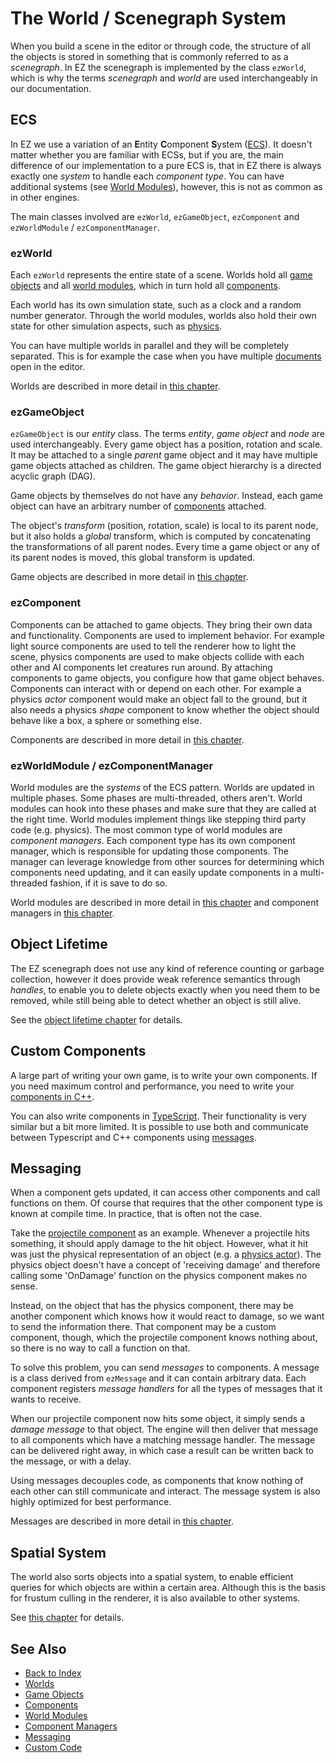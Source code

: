 # The World / Scenegraph System

When you build a scene in the editor or through code, the structure of all the objects is stored in something that is commonly referred to as a *scenegraph*. In EZ the scenegraph is implemented by the class `ezWorld`, which is why the terms *scenegraph* and *world* are used interchangeably in our documentation.

## ECS

In EZ we use a variation of an **E**ntity **C**omponent **S**ystem ([ECS](https://en.wikipedia.org/wiki/Entity_component_system)). It doesn't matter whether you are familiar with ECSs, but if you are, the main difference of our implementation to a pure ECS is, that in EZ there is always exactly one *system* to handle each *component type*. You can have additional systems (see [World Modules](world-modules.md)), however, this is not as common as in other engines.

The main classes involved are `ezWorld`, `ezGameObject`, `ezComponent` and `ezWorldModule` / `ezComponentManager`.

### ezWorld

Each `ezWorld` represents the entire state of a scene. Worlds hold all [game objects](game-objects.md) and all [world modules](world-modules.md), which in turn hold all [components](components.md).

Each world has its own simulation state, such as a clock and a random number generator. Through the world modules, worlds also hold their own state for other simulation aspects, such as [physics](../../physics/physx-overview.md).

You can have multiple worlds in parallel and they will be completely separated. This is for example the case when you have multiple [documents](../../editor/editor-documents.md) open in the editor.

Worlds are described in more detail in [this chapter](worlds.md).

### ezGameObject

`ezGameObject` is our *entity* class. The terms *entity*, *game object* and *node* are used interchangeably. Every game object has a position, rotation and scale. It may be attached to a single *parent* game object and it may have multiple game objects attached as children. The game object hierarchy is a directed acyclic graph (DAG).

Game objects by themselves do not have any *behavior*. Instead, each game object can have an arbitrary number of [components](components.md) attached.

The object's *transform* (position, rotation, scale) is local to its parent node, but it also holds a *global* transform, which is computed by concatenating the transformations of all parent nodes. Every time a game object or any of its parent nodes is moved, this global transform is updated.

Game objects are described in more detail in [this chapter](game-objects.md).

### ezComponent

Components can be attached to game objects. They bring their own data and functionality. Components are used to implement behavior. For example light source components are used to tell the renderer how to light the scene, physics components are used to make objects collide with each other and AI components let creatures run around. By attaching components to game objects, you configure how that game object behaves. Components can interact with or depend on each other. For example a physics *actor* component would make an object fall to the ground, but it also needs a physics *shape* component to know whether the object should behave like a box, a sphere or something else.

Components are described in more detail in [this chapter](components.md).

### ezWorldModule / ezComponentManager

World modules are the *systems* of the ECS pattern. Worlds are updated in multiple phases. Some phases are multi-threaded, others aren't. World modules can hook into these phases and make sure that they are called at the right time. World modules implement things like stepping third party code (e.g. physics). The most common type of world modules are *component managers*. Each component type has its own component manager, which is responsible for updating those components. The manager can leverage knowledge from other sources for determining which components need updating, and it can easily update components in a multi-threaded fashion, if it is save to do so.

World modules are described in more detail in [this chapter](world-modules.md) and component managers in [this chapter](component-managers.md).

## Object Lifetime

The EZ scenegraph does not use any kind of reference counting or garbage collection, however it does provide weak reference semantics through *handles*, to enable you to delete objects exactly when you need them to be removed, while still being able to detect whether an object is still alive.

See the [object lifetime chapter](object-lifetime.md) for details.

## Custom Components

A large part of writing your own game, is to write your own components. If you need maximum control and performance, you need to write your [components in C++](../../custom-code/cpp/custom-cpp-component.md).

You can also write components in [TypeScript](../../custom-code/typescript/typescript-overview.md). Their functionality is very similar but a bit more limited. It is possible to use both and communicate between Typescript and C++ components using [messages](world-messaging.md).

## Messaging

When a component gets updated, it can access other components and call functions on them. Of course that requires that the other component type is known at compile time. In practice, that is often not the case.

Take the [projectile component](../../gameplay/projectile-component.md) as an example. Whenever a projectile hits something, it should apply damage to the hit object. However, what it hit was just the physical representation of an object (e.g. a [physics actor](../../physics/actors/physx-actors.md)). The physics object doesn't have a concept of 'receiving damage' and therefore calling some 'OnDamage' function on the physics component makes no sense.

Instead, on the object that has the physics component, there may be another component which knows how it would react to damage, so we want to send the information there. That component may be a custom component, though, which the projectile component knows nothing about, so there is no way to call a function on that.

To solve this problem, you can send *messages* to components. A message is a class derived from `ezMessage` and it can contain arbitrary data. Each component registers *message handlers* for all the types of messages that it wants to receive.

When our projectile component now hits some object, it simply sends a *damage message* to that object. The engine will then deliver that message to all components which have a matching message handler. The message can be delivered right away, in which case a result can be written back to the message, or with a delay.

Using messages decouples code, as components that know nothing of each other can still communicate and interact. The message system is also highly optimized for best performance.

Messages are described in more detail in [this chapter](world-messaging.md).

## Spatial System

The world also sorts objects into a spatial system, to enable efficient queries for which objects are within a certain area. Although this is the basis for frustum culling in the renderer, it is also available to other systems.

See [this chapter](spatial-system.md) for details.

## See Also

* [Back to Index](../../index.md)
* [Worlds](worlds.md)
* [Game Objects](game-objects.md)
* [Components](components.md)
* [World Modules](world-modules.md)
* [Component Managers](component-managers.md)
* [Messaging](world-messaging.md)
* [Custom Code](../../custom-code/custom-code-overview.md)

